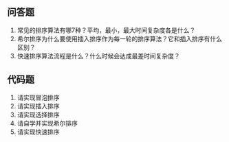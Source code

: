 ## 问答题

1. 常见的排序算法有哪7种？平均，最小，最大时间复杂度各是什么？
2. 希尔排序为什么要使用插入排序作为每一轮的排序算法？它和插入排序有什么区别？
3. 快速排序算法流程是什么？什么时候会达成最差时间复杂度？

## 代码题

1. 请实现冒泡排序
2. 请实现插入排序
3. 请实现选择排序
4. 请自学并实现希尔排序
5. 请实现快速排序